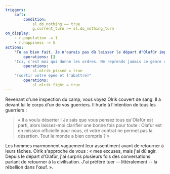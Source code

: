 ```yaml
---
triggers:
    soft:
        condition:
            sl.do_nothing == true
            g.current_turn >= sl.do_nothing_turn
on_display:
    - r.population -= 1
    - r.happiness -= 5
actions:
    "Tu as bien fait. Je n'aurais pas dû laisser le départ d'Olafùr impuni":
        operations: []
    "Ici, c'est moi qui donne les ordres. Ne reprends jamais ce genre de décisions sans m'en parler avant"
        operations:
            sl.olrik_pissed = true
    "(sortir votre épée et l'abattre)"
        operations:
            sl.olrik_fight = true
---
```


Revenant d'une inspection du camp, vous voyez Olrik couvert de sang. Il a devant lui le corps d'un de vos guerriers. Il hurle à l'intention de tous les guerriers :

> « Il a voulu déserter ! Je sais que vous pensez tous qu'Olafùr est parti, alors laissez-moi clarifier une bonne fois pour toute : Olafùr est en mission officielle pour nous, et votre contrat ne permet pas la désertion. Tout le monde a bien compris ? »

Les hommes marmonnent vaguement leur assentiment avant de retourner à leurs tâches.
Olrik s'approche de vous : « mes excuses, mais j'ai dû agir. Depuis le départ d'Olafùr, j'ai surpris plusieurs fois des conversations parlant de retourner à la civilisation. J'ai préféré tuer -- littéralement -- la rébellion dans l'œuf. ».
